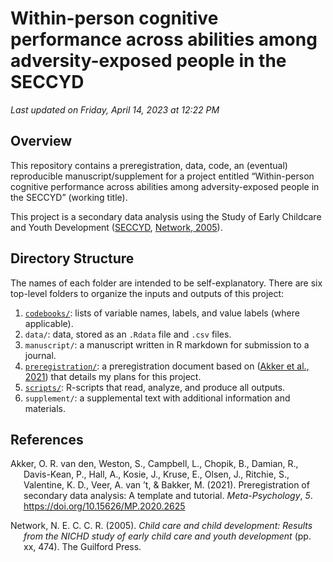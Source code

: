 Within-person cognitive performance across abilities among
adversity-exposed people in the SECCYD
================

*Last updated on Friday, April 14, 2023 at 12:22 PM*

## Overview

This repository contains a preregistration, data, code, an (eventual)
reproducible manuscript/supplement for a project entitled “Within-person
cognitive performance across abilities among adversity-exposed people in
the SECCYD” (working title).

This project is a secondary data analysis using the Study of Early
Childcare and Youth Development
([SECCYD](https://www.icpsr.umich.edu/web/ICPSR/series/00233), [Network,
2005](#ref-nichdearlychildcareresearchnetwork2005)).

## Directory Structure

The names of each folder are intended to be self-explanatory. There are
six top-level folders to organize the inputs and outputs of this
project:

1.  [`codebooks/`](codebooks/): lists of variable names, labels, and
    value labels (where applicable).
2.  `data/`: data, stored as an `.Rdata` file and `.csv` files.
3.  `manuscript/`: a manuscript written in R markdown for submission to
    a journal.
4.  [`preregistration/`](preregistration/): a preregistration document
    based on ([Akker et al., 2021](#ref-akker2021)) that details my
    plans for this project.
5.  [`scripts/`](scripts/): R-scripts that read, analyze, and produce
    all outputs.
6.  `supplement/`: a supplemental text with additional information and
    materials.

## References

<div id="refs" class="references csl-bib-body hanging-indent"
line-spacing="2">

<div id="ref-akker2021" class="csl-entry">

Akker, O. R. van den, Weston, S., Campbell, L., Chopik, B., Damian, R.,
Davis-Kean, P., Hall, A., Kosie, J., Kruse, E., Olsen, J., Ritchie, S.,
Valentine, K. D., Veer, A. van ’t, & Bakker, M. (2021). Preregistration
of secondary data analysis: A template and tutorial. *Meta-Psychology*,
*5*. <https://doi.org/10.15626/MP.2020.2625>

</div>

<div id="ref-nichdearlychildcareresearchnetwork2005" class="csl-entry">

Network, N. E. C. C. R. (2005). *Child care and child development:
Results from the NICHD study of early child care and youth development*
(pp. xx, 474). The Guilford Press.

</div>

</div>
